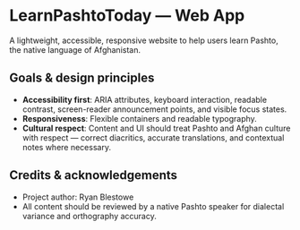 # LearnPashtoToday — Web App

A lightweight, accessible, responsive website to help users learn Pashto, the native language of Afghanistan.  

## Goals & design principles
- **Accessibility first**: ARIA attributes, keyboard interaction, readable contrast, screen-reader announcement points, and visible focus states.
- **Responsiveness**: Flexible containers and readable typography.
- **Cultural respect**: Content and UI should treat Pashto and Afghan culture with respect — correct diacritics, accurate translations, and contextual notes where necessary.

## Credits & acknowledgements
- Project author: Ryan Blestowe
- All content should be reviewed by a native Pashto speaker for dialectal variance and orthography accuracy.
